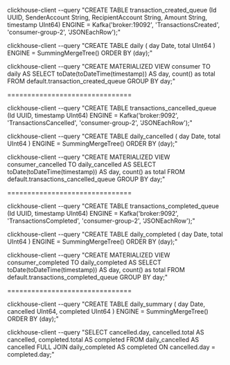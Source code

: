 ﻿clickhouse-client --query "CREATE TABLE transaction_created_queue (Id UUID, SenderAccount String, RecipientAccount String, Amount String, timestamp UInt64) ENGINE = Kafka('broker:19092', 'TransactionsCreated', 'consumer-group-2', 'JSONEachRow');"

clickhouse-client --query "CREATE TABLE daily ( day Date, total UInt64 ) ENGINE = SummingMergeTree() ORDER BY (day);"

clickhouse-client --query "CREATE MATERIALIZED VIEW consumer TO daily AS SELECT toDate(toDateTime(timestamp)) AS day, count() as total FROM default.transaction_created_queue GROUP BY day;"

===============================

clickhouse-client --query "CREATE TABLE transactions_cancelled_queue (Id UUID, timestamp UInt64) ENGINE = Kafka('broker:9092', 'TransactionsCancelled', 'consumer-group-2', 'JSONEachRow');"

clickhouse-client --query "CREATE TABLE daily_cancelled ( day Date, total UInt64 ) ENGINE = SummingMergeTree() ORDER BY (day);"

clickhouse-client --query "CREATE MATERIALIZED VIEW consumer_cancelled TO daily_cancelled AS SELECT toDate(toDateTime(timestamp)) AS day, count() as total FROM default.transactions_cancelled_queue GROUP BY day;"


===============================

clickhouse-client --query "CREATE TABLE transactions_completed_queue (Id UUID, timestamp UInt64) ENGINE = Kafka('broker:9092', 'TransactionsCompleted', 'consumer-group-2', 'JSONEachRow');"

clickhouse-client --query "CREATE TABLE daily_completed ( day Date, total UInt64 ) ENGINE = SummingMergeTree() ORDER BY (day);"

clickhouse-client --query "CREATE MATERIALIZED VIEW consumer_completed TO daily_completed AS SELECT toDate(toDateTime(timestamp)) AS day, count() as total FROM default.transactions_completed_queue GROUP BY day;"


===============================

clickhouse-client --query "CREATE TABLE daily_summary ( day Date, cancelled UInt64, completed UInt64 ) ENGINE = SummingMergeTree() ORDER BY (day);"

clickhouse-client --query "SELECT cancelled.day, cancelled.total AS cancelled, completed.total AS completed FROM daily_cancelled AS cancelled FULL JOIN daily_completed AS completed ON cancelled.day = completed.day;"